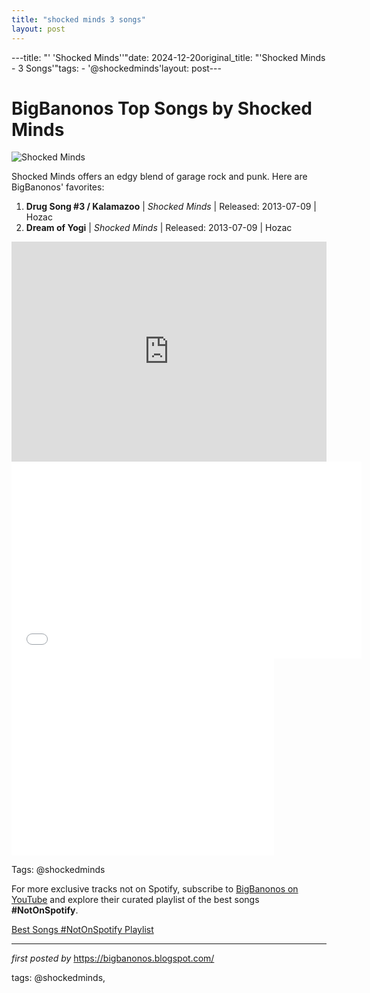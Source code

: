 ```yaml
---
title: "shocked minds 3 songs"
layout: post
---
```

---title: "' 'Shocked Minds''"date: 2024-12-20original_title: "'Shocked Minds - 3 Songs'"tags:  - '@shockedminds'layout: post---<h1>BigBanonos Top Songs by Shocked Minds</h1> <img src="https://i0.wp.com/hozacrecords.com/wp-content/uploads/2022/10/Revelons-1979.jpg?fit=1024%2C680&ssl=1&resize=350%2C200" alt="Shocked Minds"> <p>Shocked Minds offers an edgy blend of garage rock and punk. Here are BigBanonos' favorites:</p> <ol> <li><strong>Drug Song #3 / Kalamazoo</strong> | <em>Shocked Minds</em> | Released: 2013-07-09 | Hozac</li> <li><strong>Dream of Yogi</strong> | <em>Shocked Minds</em> | Released: 2013-07-09 | Hozac</li></ol> <div> <iframe src="https://open.spotify.com/embed/playlist/0ONiEWFjgQI6zTFPnglIuW?utm_source=generator" width="100%" height="352" frameborder="0" allow="autoplay; clipboard-write; encrypted-media; fullscreen; picture-in-picture" loading="lazy"></iframe></div><iframe allowfullscreen="" frameborder="0" height="315" src="//www.youtube.com/embed/8zlkUAwr_kw?rel=0" width="560"></iframe><br /><iframe allowfullscreen="" frameborder="0" height="315" src="//www.youtube.com/embed/Vn1cr-qZms8?rel=0" width="420"></iframe><!-- Tags --><p> Tags: @shockedminds</p><!--Subscribe and Playlist Links--><div>    <p>For more exclusive tracks not on Spotify, subscribe to <a href="https://www.youtube.com/@BigBanonos" target="_blank">BigBanonos on YouTube</a> and explore their curated playlist of the best songs <strong>#NotOnSpotify</strong>.</p>    <p><a href="https://www.youtube.com/playlist?list=PLtuNtuTatqI0kFahUCbtbfenC_ET5O_tr" target="_blank">Best Songs #NotOnSpotify Playlist<br /></a></p></div><hr /><p><em>first posted by</em> <a href="https://bigbanonos.blogspot.com/" rel="noopener" target="_new">https://bigbanonos.blogspot.com/</a></p><p>tags: @shockedminds,</p>